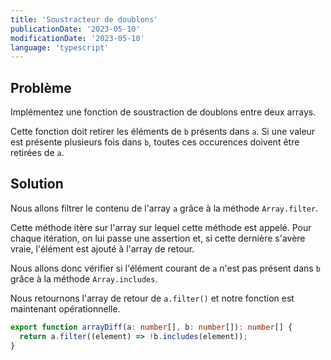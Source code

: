 ```yaml
---
title: 'Soustracteur de doublons'
publicationDate: '2023-05-10'
modificationDate: '2023-05-10'
language: 'typescript'
---
```


## Problème

Implémentez une fonction de soustraction de doublons entre deux arrays.

Cette fonction doit retirer les éléments de `b` présents dans `a`.
Si une valeur est présente plusieurs fois dans `b`, toutes ces occurences doivent être retirées de `a`.

## Solution

Nous allons filtrer le contenu de l'array `a` grâce à la méthode `Array.filter`.

Cette méthode itère sur l'array sur lequel cette méthode est appelé.
Pour chaque itération, on lui passe une assertion et, si cette dernière s'avère vraie, l'élément est ajouté à l'array de retour.

Nous allons donc vérifier si l'élément courant de `a` n'est pas présent dans `b` grâce à la méthode `Array.includes`.

Nous retournons l'array de retour de `a.filter()` et notre fonction est maintenant opérationnelle.

```typescript
export function arrayDiff(a: number[], b: number[]): number[] {
  return a.filter((element) => !b.includes(element));
}
```
